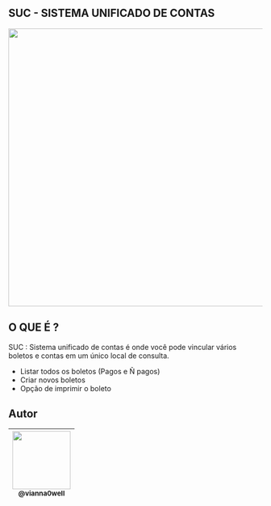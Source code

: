 ## SUC - SISTEMA UNIFICADO DE CONTAS

<p align="center">
  <img src="https://user-images.githubusercontent.com/41162196/78941460-1be29400-7a8e-11ea-9e23-fe167ab07bea.jpg" width="550">
 </p>

## O QUE É ?

SUC : Sistema unificado de contas é onde você pode vincular vários boletos e contas em um único local de consulta.

- Listar todos os boletos (Pagos e Ñ pagos)
- Criar novos boletos
- Opção de imprimir o boleto


## Autor

| [<img src="https://avatars3.githubusercontent.com/u/41162196?s=460&v=4" width=115><br><sub>@vianna0well</sub>](https://github.com/Vianna0well) |
| :---: |
